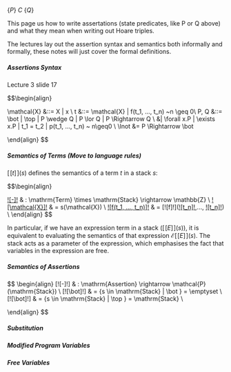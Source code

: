 $\{P\}~C~\{Q\}$

This page us how to write assertations (state predicates, like P or Q above) and what they mean when writing out Hoare triples.

The lectures lay out the assertion syntax and semantics both informally and formally, these notes will just cover the formal definitions.


##### Assertions Syntax
Lecture 3 slide 17

$$\begin{align}

\mathcal{X} &::= X | x \\
t &::= \mathcal{X} | f(t_1, ..., t_n) ~n \geq 0\\
P, Q &::= \bot | \top | P \wedge Q | P \lor Q | P \Rightarrow  Q  \\
	&| \forall x.P | \exists x.P | t_1 = t_2 | p(t_1, ..., t_n) ~ n\geq0 \\
\lnot  &= P \Rightarrow \bot   

\end{align}
$$



##### Semantics of Terms (Move to language rules)

$[\![t]\!](s)$ defines the semantics of a term $t$ in a stack $s$:

$$\begin{align}

[\![-]\!](=)  & : \mathrm{Term} \times \mathrm{Stack} \rightarrow \mathbb{Z}  \\
[\![\mathcal{X}]\!](s)  & = s(\mathcal{X}) \\
[\![f(t_1, ..., t_n)]\!](s)  & = [\![f]\!]([\![t_n]\!](s),..., [\![t_n]\!](s)) \\
\end{align}
$$

In particular, if we have an expression term in a stack ($[\![E]\!](s)$), it is equivalent to evaluating the semantics of that expression $\mathcal{E}[\![E]\!](s)$. The stack acts as a parameter of the expression, which emphasises the fact that variables in the expression are free.

##### Semantics of Assertions

$$
\begin{align}
[\![-]\!] & : \mathrm{Assertion} \rightarrow \mathcal{P}(\mathrm{Stack}) \\
[\![\bot]\!] & = \{s \in \mathrm{Stack} | \bot \} = \emptyset   \\
[\![\bot]\!] & = \{s \in \mathrm{Stack} | \top \} = \mathrm{Stack} \\

\end{align}
$$


##### Substitution


##### Modified Program Variables

##### Free Variables

